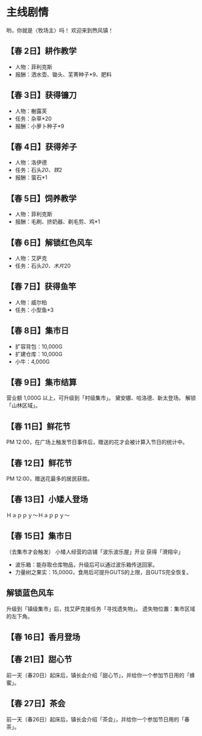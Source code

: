 # 主线剧情

哟，你就是〈牧场主〉吗！
欢迎来到煦风镇！

## 【春 2日】耕作教学

- 人物：菲利克斯
- 报酬：洒水壶、锄头、芜菁种子*9、肥料

## 【春 3日】获得镰刀

- 人物：榭露芙
- 任务：杂草*20
- 报酬：小萝卜种子*9

## 【春 4日】获得斧子

- 人物：洛伊德
- 任务：石头*20、铁*2
- 报酬：萤石*1

## 【春 5日】饲养教学

- 人物：菲利克斯
- 报酬：毛刷、挤奶器、剃毛剪、鸡*1

## 【春 6日】解锁红色风车

- 人物：艾萨克
- 任务：石头*20、木片*20

## 【春 7日】获得鱼竿

- 人物：威尔柏
- 任务：小型鱼*3

## 【春 8日】集市日

- 扩容背包：10,000G
- 扩建仓库：10,000G
- 小牛：4,000G

## 【春 9日】集市结算

营业额 1,000G 以上，可升级到「村级集市」。
黛安娜、哈洛德、新太登场。
解锁「山林区域」。

## 【春 11日】鲜花节

PM 12:00，在广场上触发节日事件后，赠送的花才会被计算入节日的统计中。

## 【春 12日】鲜花节

PM 12:00，赠送花最多的居民获胜。

## 【春 13日】小矮人登场

Ｈａｐｐｙ～Ｈａｐｐｙ～

## 【春 15日】集市日

（去集市才会触发）
小矮人经营的店铺「波乐波乐屋」开业
获得「滑翔伞」

- 波乐箱：能存取仓库物品，升级后可以通过波乐箱传送回家。
- 力量树之果实：15,000G，食用后可提升GUTS的上限，且GUTS完全恢复。

## 解锁蓝色风车

升级到「镇级集市」后，找艾萨克接任务「寻找遗失物」。
遗失物位置：集市区域的左下角。

## 【春 16日】香月登场

## 【春 21日】甜心节

前一天（春20日）起床后，镇长会介绍「甜心节」，并给你一个参加节日用的「蜂蜜」。

## 【春 27日】茶会

前一天（春26日）起床后，镇长会介绍「茶会」，并给你一个参加节日用的「春茶」。
